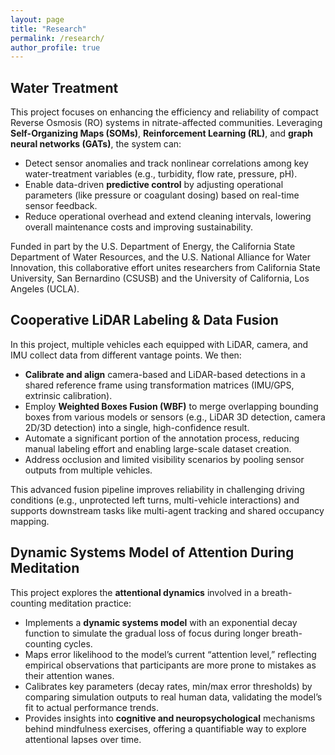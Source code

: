 ```yaml
---
layout: page
title: "Research"
permalink: /research/
author_profile: true
---
```


## Water Treatment
This project focuses on enhancing the efficiency and reliability of compact Reverse Osmosis (RO) systems in nitrate-affected communities. Leveraging **Self-Organizing Maps (SOMs)**, **Reinforcement Learning (RL)**, and **graph neural networks (GATs)**, the system can:
- Detect sensor anomalies and track nonlinear correlations among key water-treatment variables (e.g., turbidity, flow rate, pressure, pH).
- Enable data-driven **predictive control** by adjusting operational parameters (like pressure or coagulant dosing) based on real-time sensor feedback.
- Reduce operational overhead and extend cleaning intervals, lowering overall maintenance costs and improving sustainability.

Funded in part by the U.S. Department of Energy, the California State Department of Water Resources, and the U.S. National Alliance for Water Innovation, this collaborative effort unites researchers from California State University, San Bernardino (CSUSB) and the University of California, Los Angeles (UCLA).


## Cooperative LiDAR Labeling & Data Fusion
In this project, multiple vehicles each equipped with LiDAR, camera, and IMU collect data from different vantage points. We then:
- **Calibrate and align** camera-based and LiDAR-based detections in a shared reference frame using transformation matrices (IMU/GPS, extrinsic calibration).
- Employ **Weighted Boxes Fusion (WBF)** to merge overlapping bounding boxes from various models or sensors (e.g., LiDAR 3D detection, camera 2D/3D detection) into a single, high-confidence result.
- Automate a significant portion of the annotation process, reducing manual labeling effort and enabling large-scale dataset creation.
- Address occlusion and limited visibility scenarios by pooling sensor outputs from multiple vehicles.

This advanced fusion pipeline improves reliability in challenging driving conditions (e.g., unprotected left turns, multi-vehicle interactions) and supports downstream tasks like multi-agent tracking and shared occupancy mapping.



## Dynamic Systems Model of Attention During Meditation
This project explores the **attentional dynamics** involved in a breath-counting meditation practice:
- Implements a **dynamic systems model** with an exponential decay function to simulate the gradual loss of focus during longer breath-counting cycles.
- Maps error likelihood to the model’s current “attention level,” reflecting empirical observations that participants are more prone to mistakes as their attention wanes.
- Calibrates key parameters (decay rates, min/max error thresholds) by comparing simulation outputs to real human data, validating the model’s fit to actual performance trends.
- Provides insights into **cognitive and neuropsychological** mechanisms behind mindfulness exercises, offering a quantifiable way to explore attentional lapses over time.
